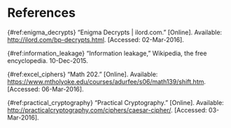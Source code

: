 
# References

{#ref:enigma_decrypts}
“Enigma Decrypts | ilord.com.” [Online]. Available: http://ilord.com/bp-decrypts.html. [Accessed: 02-Mar-2016].

{#ref:information_leakage}
“Information leakage,” Wikipedia, the free encyclopedia. 10-Dec-2015.

{#ref:excel_ciphers}
“Math 202.” [Online]. Available: https://www.mtholyoke.edu/courses/adurfee/s06/math139/shift.htm. [Accessed: 06-Mar-2016].

{#ref:practical_cryptography}
“Practical Cryptography.” [Online]. Available: http://practicalcryptography.com/ciphers/caesar-cipher/. [Accessed: 03-Mar-2016].
